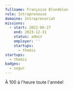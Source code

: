 ```yaml
---
fullname: Françoise Blondelon
role: Intrapreneuse
domaine: Intraprenariat
missions:
  - start: 2022-06-27
    end: 2023-12-31
    status: admin
    employer: ''
    startups:
      - themis
startups:
  - themis
badges:
  - segur
---
```

À 100 à l'heure toute l'année!